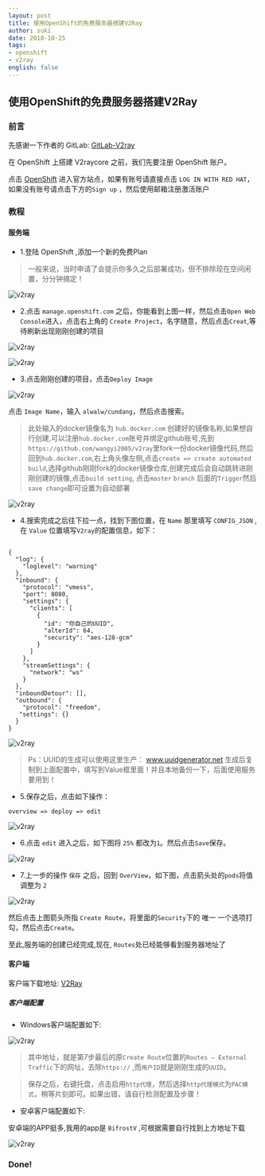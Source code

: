 ```yaml
---
layout: post
title: 使用OpenShift的免费服务器搭建V2Ray
author: suki
date: 2018-10-25
tags:
- openshift
- v2ray
english: false
---
```


## 使用OpenShift的免费服务器搭建V2Ray

### 前言


先感谢一下作者的 GitLab: [GitLab-V2ray](https://gitlab.com/cbwang/v2ray-openshift)

在 OpenShift 上搭建 V2raycore 之前，我们先要注册 OpenShift 账户。

点击 [OpenShift](manage.openshift.com) 进入官方站点，如果有账号请直接点击
`LOG IN WITH RED HAT`，如果没有账号请点击下方的`Sign up` ，然后使用邮箱注册激活账户

### 教程

#### 服务端

- 1.登陆 OpenShift ,添加一个新的免费Plan

> 一般来说，当时申请了会提示你多久之后部署成功，但不排除现在空间闲置，分分钟搞定！

![v2ray](/assets/img/posts/2018/v2ray/1.png "教程图解")

- 2.点击 `manage.openshift.com` 之后，你能看到上图一样，然后点击`Open Web Console`进入，点击右上角的 `Create Project`，名字随意，然后点击`Creat`,等待刷新出现刚刚创建的项目

![v2ray](/assets/img/posts/2018/v2ray/2.png "教程图解")

![v2ray](/assets/img/posts/2018/v2ray/3.png "教程图解")

- 3.点击刚刚创建的项目，点击`Deploy Image`

![v2ray](/assets/img/posts/2018/v2ray/4.png "教程图解")

点击 `Image Name`，输入 `alwalw/cundang`，然后点击搜索。

> 此处输入的docker镜像名为 `hub.docker.com` 创建好的镜像名称,如果想自行创建,可以注册`hub.docker.com`账号并绑定github账号,先到`https://github.com/wangyi2005/v2ray`里fork一份docker镜像代码,然后回到`hub.docker.com`,右上角头像左侧,点击`create => create automated build`,选择github刚刚fork的docker镜像仓库,创建完成后会自动跳转进刚刚创建的镜像,点击`build setting`, 点击`master` `branch` 后面的`Trigger`然后`save change`即可设置为自动部署

![v2ray](/assets/img/posts/2018/v2ray/5.png "教程图解")

- 4.搜索完成之后往下拉一点，找到下图位置，在 `Name` 那里填写 `CONFIG_JSON` ,在 `Value` 位置填写`V2ray`的配置信息，如下：

```

{
  "log": {
    "loglevel": "warning"
  },
  "inbound": {
    "protocol": "vmess",
    "port": 8080,
    "settings": {
      "clients": [
        {
          "id": "你自己的UUID",
          "alterId": 64,
          "security": "aes-128-gcm"
        }
      ]
    },
    "streamSettings": {
      "network": "ws"
    }
  },
  "inboundDetour": [],
  "outbound": {
    "protocol": "freedom",
   "settings": {}
  }
}

```

![v2ray](/assets/img/posts/2018/v2ray/6.png "教程图解")

> Ps：UUID的生成可以使用这里生产： www.uuidgenerator.net 生成后复制到上面配置中，填写到Value框里面！并且本地备份一下，后面使用服务要用到！

- 5.保存之后，点击如下操作：

`overview => deploy => edit`

![v2ray](/assets/img/posts/2018/v2ray/7.png "教程图解")

- 6.点击 `edit` 进入之后，如下图将 `25%` 都改为`1`。然后点击`Save`保存。

![v2ray](/assets/img/posts/2018/v2ray/8.png "教程图解")

- 7.上一步的操作 `保存` 之后，回到 `OverView`，如下图，点击箭头处的`pods`将值调整为 `2`

![v2ray](/assets/img/posts/2018/v2ray/9.png "教程图解")

然后点击上图箭头所指 `Create Route`，将里面的`Security`下的 唯一 一个选项打勾，然后点击`Create`。

至此,服务端的创建已经完成,现在, `Routes`处已经能够看到服务器地址了

#### 客户端

客户端下载地址: [V2Ray](https://www.v2ray.com/ui_client/)

##### 客户端配置

- Windows客户端配置如下:

![v2ray](/assets/img/posts/2018/v2ray/10.png "教程图解")

> 其中地址，就是第7步最后的原`Create Route`位置的`Routes – External Traffic`下的网址，去除`https://` ,而`用户ID`就是刚刚生成的`UUID`。

> 保存之后，右键托盘，点击启用`http代理`，然后选择`http代理模式`为`PAC模式`，稍等片刻即可。如果出错，请自行检测配置及步骤！

- 安卓客户端配置如下:

安卓端的APP挺多,我用的app是 `BifrostV` ,可根据需要自行找到上方地址下载

![v2ray](/assets/img/posts/2018/v2ray/11.jpg "教程图解")

### Done!

